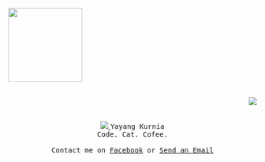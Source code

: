 <p align="left">
  <img src="https://media.giphy.com/media/WUlplcMpOCEmTGBtBW/giphy.gif" width="150">
  <br><br>
</p>
  <img align="right" src="https://github-readme-stats.vercel.app/api?username=Kurnyannn&show_icons=true&hide=["issues"]&title_color=fffffff&icon_color=000000&text_color=000000"/>
  <br>
  <br>
<p align="center">
  <a href="https://github.com/anuraghazra/github-readme-stats">
    <img src="https://github-readme-stats.anuraghazra1.vercel.app/api/top-langs/?username=Kurnyannn" />
  </a>
  <samp>
    Yayang Kurnia<br>
    Code. Cat. Cofee.
     <br><br>
    Contact me on <a href="https://web.facebook.com/y21kurnia">Facebook</a> or <a href="mailto:y21kurnia@gmail.com">Send an Email</a>
    <br><br>
  </samp>
</p>
